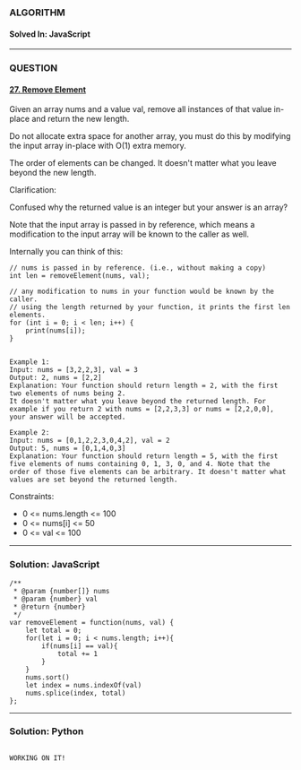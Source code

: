 ### ALGORITHM
#### Solved In: JavaScript
-----
### QUESTION

#### [27. Remove Element](https://leetcode.com/problems/remove-element/)

Given an array nums and a value val, remove all instances of that value in-place and return the new length.

Do not allocate extra space for another array, you must do this by modifying the input array in-place with O(1) extra memory.

The order of elements can be changed. It doesn't matter what you leave beyond the new length.

Clarification:

Confused why the returned value is an integer but your answer is an array?

Note that the input array is passed in by reference, which means a modification to the input array will be known to the caller as well.

Internally you can think of this:

``` 
// nums is passed in by reference. (i.e., without making a copy)
int len = removeElement(nums, val);

// any modification to nums in your function would be known by the caller.
// using the length returned by your function, it prints the first len elements.
for (int i = 0; i < len; i++) {
    print(nums[i]);
}


Example 1:
Input: nums = [3,2,2,3], val = 3
Output: 2, nums = [2,2]
Explanation: Your function should return length = 2, with the first two elements of nums being 2.
It doesn't matter what you leave beyond the returned length. For example if you return 2 with nums = [2,2,3,3] or nums = [2,2,0,0], your answer will be accepted.

Example 2:
Input: nums = [0,1,2,2,3,0,4,2], val = 2
Output: 5, nums = [0,1,4,0,3]
Explanation: Your function should return length = 5, with the first five elements of nums containing 0, 1, 3, 0, and 4. Note that the order of those five elements can be arbitrary. It doesn't matter what values are set beyond the returned length.

```
Constraints:

* 0 <= nums.length <= 100
* 0 <= nums[i] <= 50
* 0 <= val <= 100

-----

### Solution: JavaScript

```
/**
 * @param {number[]} nums
 * @param {number} val
 * @return {number}
 */
var removeElement = function(nums, val) {
    let total = 0;
    for(let i = 0; i < nums.length; i++){
        if(nums[i] == val){
            total += 1
        }
    }
    nums.sort()
    let index = nums.indexOf(val)
    nums.splice(index, total)
};

```

-----

### Solution: Python

```

WORKING ON IT!

```
